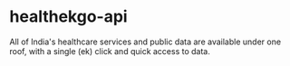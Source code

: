 # healthekgo-api
All of India's healthcare services and public data are available under one roof, with a single (ek) click and quick access to data.
